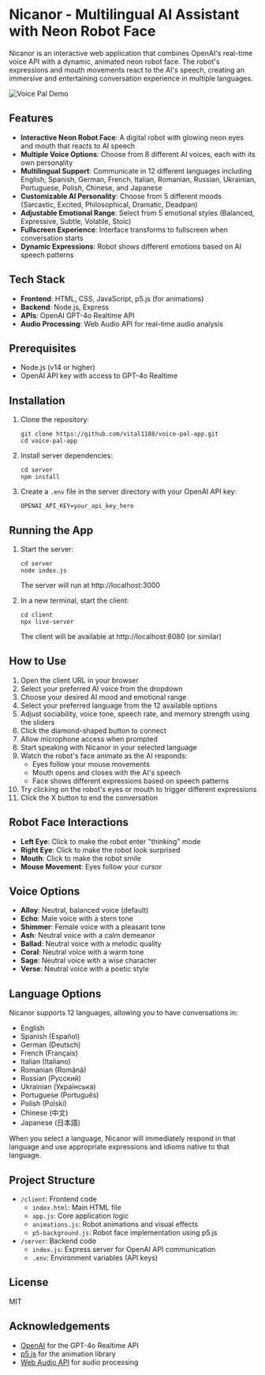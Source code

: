 # Nicanor - Multilingual AI Assistant with Neon Robot Face

Nicanor is an interactive web application that combines OpenAI's real-time voice API with a dynamic, animated neon robot face. The robot's expressions and mouth movements react to the AI's speech, creating an immersive and entertaining conversation experience in multiple languages.

![Voice Pal Demo](demo-screenshot.png)

## Features

- **Interactive Neon Robot Face**: A digital robot with glowing neon eyes and mouth that reacts to AI speech
- **Multiple Voice Options**: Choose from 8 different AI voices, each with its own personality
- **Multilingual Support**: Communicate in 12 different languages including English, Spanish, German, French, Italian, Romanian, Russian, Ukrainian, Portuguese, Polish, Chinese, and Japanese
- **Customizable AI Personality**: Choose from 5 different moods (Sarcastic, Excited, Philosophical, Dramatic, Deadpan)
- **Adjustable Emotional Range**: Select from 5 emotional styles (Balanced, Expressive, Subtle, Volatile, Stoic)
- **Fullscreen Experience**: Interface transforms to fullscreen when conversation starts
- **Dynamic Expressions**: Robot shows different emotions based on AI speech patterns

## Tech Stack

- **Frontend**: HTML, CSS, JavaScript, p5.js (for animations)
- **Backend**: Node.js, Express
- **APIs**: OpenAI GPT-4o Realtime API
- **Audio Processing**: Web Audio API for real-time audio analysis

## Prerequisites

- Node.js (v14 or higher)
- OpenAI API key with access to GPT-4o Realtime

## Installation

1. Clone the repository:
   ```
   git clone https://github.com/vital1188/voice-pal-app.git
   cd voice-pal-app
   ```

2. Install server dependencies:
   ```
   cd server
   npm install
   ```

3. Create a `.env` file in the server directory with your OpenAI API key:
   ```
   OPENAI_API_KEY=your_api_key_here
   ```

## Running the App

1. Start the server:
   ```
   cd server
   node index.js
   ```
   The server will run at http://localhost:3000

2. In a new terminal, start the client:
   ```
   cd client
   npx live-server
   ```
   The client will be available at http://localhost:8080 (or similar)

## How to Use

1. Open the client URL in your browser
2. Select your preferred AI voice from the dropdown
3. Choose your desired AI mood and emotional range
4. Select your preferred language from the 12 available options
5. Adjust sociability, voice tone, speech rate, and memory strength using the sliders
6. Click the diamond-shaped button to connect
7. Allow microphone access when prompted
8. Start speaking with Nicanor in your selected language
9. Watch the robot's face animate as the AI responds:
   - Eyes follow your mouse movements
   - Mouth opens and closes with the AI's speech
   - Face shows different expressions based on speech patterns
10. Try clicking on the robot's eyes or mouth to trigger different expressions
11. Click the X button to end the conversation

## Robot Face Interactions

- **Left Eye**: Click to make the robot enter "thinking" mode
- **Right Eye**: Click to make the robot look surprised
- **Mouth**: Click to make the robot smile
- **Mouse Movement**: Eyes follow your cursor

## Voice Options

- **Alloy**: Neutral, balanced voice (default)
- **Echo**: Male voice with a stern tone
- **Shimmer**: Female voice with a pleasant tone
- **Ash**: Neutral voice with a calm demeanor
- **Ballad**: Neutral voice with a melodic quality
- **Coral**: Neutral voice with a warm tone
- **Sage**: Neutral voice with a wise character
- **Verse**: Neutral voice with a poetic style

## Language Options

Nicanor supports 12 languages, allowing you to have conversations in:

- English
- Spanish (Español)
- German (Deutsch)
- French (Français)
- Italian (Italiano)
- Romanian (Română)
- Russian (Русский)
- Ukrainian (Українська)
- Portuguese (Português)
- Polish (Polski)
- Chinese (中文)
- Japanese (日本語)

When you select a language, Nicanor will immediately respond in that language and use appropriate expressions and idioms native to that language.

## Project Structure

- `/client`: Frontend code
  - `index.html`: Main HTML file
  - `app.js`: Core application logic
  - `animations.js`: Robot animations and visual effects
  - `p5-background.js`: Robot face implementation using p5.js
- `/server`: Backend code
  - `index.js`: Express server for OpenAI API communication
  - `.env`: Environment variables (API keys)

## License

MIT

## Acknowledgements

- [OpenAI](https://openai.com/) for the GPT-4o Realtime API
- [p5.js](https://p5js.org/) for the animation library
- [Web Audio API](https://developer.mozilla.org/en-US/docs/Web/API/Web_Audio_API) for audio processing
